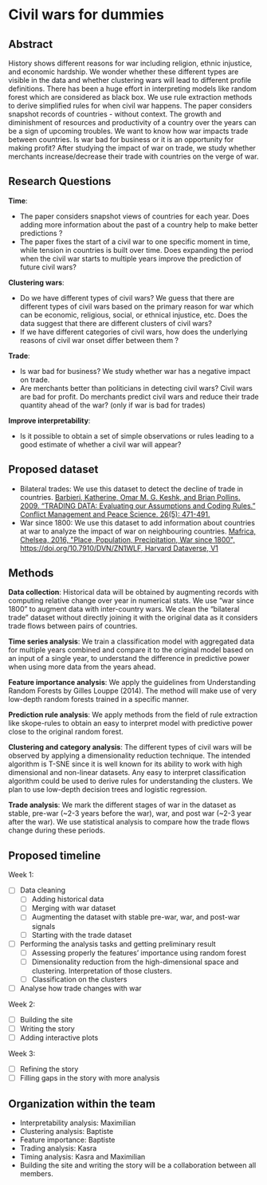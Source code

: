# Civil wars for dummies

## Abstract
History shows different reasons for war including religion, ethnic injustice, and economic hardship. We wonder whether these different types are visible in the data and whether clustering wars will lead to different profile definitions. There has been a huge effort in interpreting models like random forest which are considered as black box. We use rule extraction methods to derive simplified rules for when civil war happens. The paper considers  snapshot records of countries - without context. The growth and diminishment of resources and productivity of a country over the years can be a sign of upcoming troubles. We want to know how war impacts trade between countries. Is war bad for business or it is an opportunity for making profit? After studying the impact of war on trade, we study whether merchants increase/decrease their trade with countries on the verge of war.


## Research Questions
**Time**:
 - The paper considers snapshot views of countries for each year. Does adding more information about the past of a country help to make better predictions ? 
 - The paper fixes the start of a civil war to one specific moment in time, while tension in countries is built over time. Does expanding the period when the civil war starts to multiple years improve the prediction of future civil wars?

**Clustering wars**:
 - Do we have different types of civil wars? We guess that there are different types of civil wars based on the primary reason for war which can be economic, religious, social, or ethnical injustice, etc. Does the data suggest that there are different clusters of civil wars?
 - If we have different categories of civil wars, how does the underlying reasons of civil war onset differ between them ?

**Trade**:
 - Is war bad for business?  We study whether war has a negative impact on trade. 
 - Are merchants better than politicians in detecting civil wars? Civil wars are bad for profit. Do merchants predict civil wars and reduce their trade quantity ahead of the war? (only if war is bad for trades)

**Improve interpretability**:
 - Is it possible to obtain a set of simple observations or rules leading to a good estimate of whether a civil war will appear?

## Proposed dataset
- Bilateral trades: We use this dataset to detect the decline of trade in countries. [Barbieri, Katherine, Omar M. G. Keshk, and Brian Pollins. 2009. “TRADING DATA: Evaluating our Assumptions and Coding Rules.” Conflict Management and Peace Science. 26(5): 471-491.](https://correlatesofwar.org/data-sets/bilateral-trade)
 - War since 1800: We use this dataset to add information about countries at war to analyze the impact of war on neighbouring countries. [Mafrica, Chelsea, 2016, "Place, Population, Precipitation, War since 1800", https://doi.org/10.7910/DVN/ZN1WLF, Harvard Dataverse, V1](https://dataverse.harvard.edu/dataset.xhtml?persistentId=doi:10.7910/DVN/ZN1WLF&version=1.0)   

## Methods
**Data collection**: Historical data will be obtained by augmenting records with computing relative change over year in numerical stats. We use “war since 1800” to augment data with inter-country wars. We clean the “bilateral trade” dataset without directly joining it with the original data as it considers trade flows between pairs of countries.  

**Time series analysis**: We train a classification model with aggregated data for multiple years combined and compare it to the original model based on an input of a single year, to understand the difference in predictive power when using more data from the years ahead.

**Feature importance analysis**: We apply the guidelines from Understanding Random Forests by Gilles Louppe (2014). The method will make use of very low-depth random forests trained in a specific manner.

**Prediction rule analysis**: We apply methods from the field of rule extraction like skope-rules to obtain an easy to interpret model with predictive power close to the original random forest.

**Clustering and category analysis**: The different types of civil wars will be observed by applying a dimensionality reduction technique. The intended algorithm is T-SNE since it is well known for its ability to work with high dimensional and non-linear datasets. Any easy to interpret classification algorithm could be used to derive rules for understanding the clusters. We plan to use low-depth decision trees and logistic regression.

**Trade analysis**: We mark the different stages of war in the dataset as stable, pre-war (~2-3 years before the war), war, and post war (~2-3 year after the war). We use statistical analysis to compare how the trade flows change during these periods.



## Proposed timeline
Week 1:
 - [ ] Data cleaning
   - [ ] Adding historical data
   - [ ] Merging with war dataset
   - [ ] Augmenting the dataset with stable pre-war, war, and post-war signals
   - [ ] Starting with the trade dataset
 - [ ] Performing the analysis tasks and getting preliminary result
   - [ ] Assessing properly the features’ importance using random forest
   - [ ] Dimensionality reduction from the high-dimensional space and clustering. Interpretation of those clusters.
   - [ ] Classification on the clusters
 - [ ] Analyse how trade changes with war

Week 2:
 - [ ] Building the site
 - [ ] Writing the story
 - [ ] Adding interactive plots

Week 3:
 - [ ] Refining the story
 - [ ] Filling gaps in the story with more analysis

## Organization within the team
 - Interpretability analysis: Maximilian
 - Clustering analysis: Baptiste
 - Feature importance: Baptiste
 - Trading analysis: Kasra
 - Timing analysis: Kasra and Maximilian
 - Building the site and writing the story will be a collaboration between all members.

